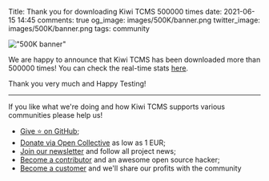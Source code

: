 Title: Thank you for downloading Kiwi TCMS 500000 times
date: 2021-06-15 14:45
comments: true
og_image: images/500K/banner.png
twitter_image: images/500K/banner.png
tags: community


!["500K banner"](/images/500K/banner.png "500K banner")

We are happy to announce that Kiwi TCMS has been downloaded more than
500000 times!
You can check the real-time stats
[here](https://hub.docker.com/v2/repositories/kiwitcms/kiwi/).

Thank you very much and Happy Testing!


---

If you like what we're doing and how Kiwi TCMS supports various communities
please help us!

- [Give ⭐ on GitHub](https://github.com/kiwitcms/Kiwi/stargazers);
- [Donate via Open Collective](https://opencollective.com/kiwitcms/donate) as low as 1 EUR;
- [Join our newsletter](https://kiwitcms.us17.list-manage.com/subscribe/post?u=9b57a21155a3b7c655ae8f922&id=c970a37581)
  and follow all project news;
- [Become a contributor](https://kiwitcms.readthedocs.io/en/latest/contribution.html) and an awesome open source hacker;
- [Become a customer](/#subscriptions) and we'll share our profits with the community
